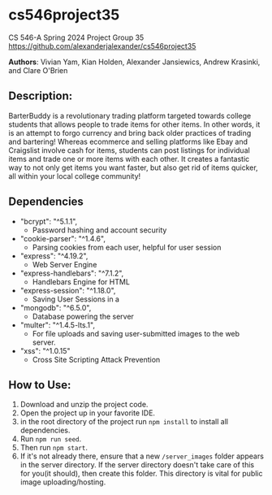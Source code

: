 # cs546project35
CS 546-A Spring 2024 Project Group 35
https://github.com/alexanderjalexander/cs546project35

**Authors**: Vivian Yam, Kian Holden, Alexander Jansiewics, Andrew Krasinki, and Clare O'Brien  

## Description:
BarterBuddy is a revolutionary trading platform targeted towards college students that allows people to trade items for other items. In other words, it is an attempt to forgo currency and bring back older practices of trading and bartering!
Whereas ecommerce and selling platforms like Ebay and Craigslist involve cash for items, students can post listings for individual items and trade one or more items with each other. It creates a fantastic way to not only get items you want faster, but also get rid of items quicker, all within your local college community!

## Dependencies

- "bcrypt": "^5.1.1",
  - Password hashing and account security
- "cookie-parser": "^1.4.6",
  - Parsing cookies from each user, helpful for user session
- "express": "^4.19.2",
  - Web Server Engine
- "express-handlebars": "^7.1.2",
  - Handlebars Engine for HTML
- "express-session": "^1.18.0",
  - Saving User Sessions in a 
- "mongodb": "^6.5.0",
  - Database powering the server
- "multer": "^1.4.5-lts.1",
  - For file uploads and saving user-submitted images to the web server.
- "xss": "^1.0.15"
  - Cross Site Scripting Attack Prevention

## How to Use:

1. Download and unzip the project code.
2. Open the project up in your favorite IDE. 
3. in the root directory of the project run `npm install` to install all dependencies.
4. Run `npm run seed`.
5. Then run `npm start`.
6. If it's not already there, ensure that a new `/server_images` folder appears in the server directory. If the server directory doesn't take care of this for you(it should), then create this folder. This directory is vital for public image uploading/hosting.
